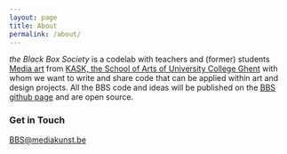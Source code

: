 ```yaml
---
layout: page
title: About
permalink: /about/
---
```


*the Black Box Society* is a codelab with teachers and (former) students [Media art](http://mediakunst.be) from [KASK, the School of Arts of University College Ghent](https://www.schoolofartsgent.be/) with whom we want to write and share code that can be applied within art and design projects. All the BBS code and ideas will be published on the [BBS github page](https://github.com/theBlackBoxSociety) and are open source.

### Get in Touch
[BBS@mediakunst.be](mailto:BBS@mediakunst.be)
